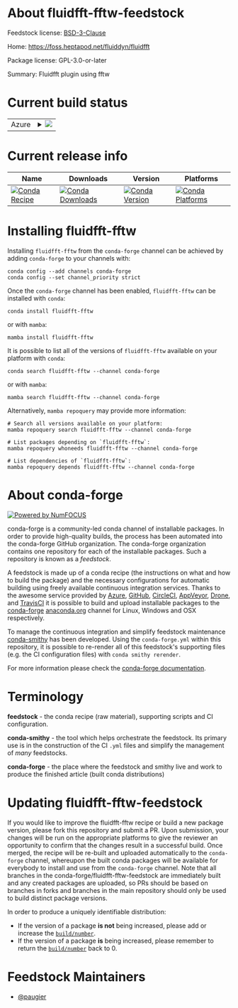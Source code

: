 About fluidfft-fftw-feedstock
=============================

Feedstock license: [BSD-3-Clause](https://github.com/conda-forge/fluidfft-fftw-feedstock/blob/main/LICENSE.txt)

Home: https://foss.heptapod.net/fluiddyn/fluidfft

Package license: GPL-3.0-or-later

Summary: Fluidfft plugin using fftw

Current build status
====================


<table>
    
  <tr>
    <td>Azure</td>
    <td>
      <details>
        <summary>
          <a href="https://dev.azure.com/conda-forge/feedstock-builds/_build/latest?definitionId=21571&branchName=main">
            <img src="https://dev.azure.com/conda-forge/feedstock-builds/_apis/build/status/fluidfft-fftw-feedstock?branchName=main">
          </a>
        </summary>
        <table>
          <thead><tr><th>Variant</th><th>Status</th></tr></thead>
          <tbody><tr>
              <td>linux_64_numpy2.0python3.10.____cpython</td>
              <td>
                <a href="https://dev.azure.com/conda-forge/feedstock-builds/_build/latest?definitionId=21571&branchName=main">
                  <img src="https://dev.azure.com/conda-forge/feedstock-builds/_apis/build/status/fluidfft-fftw-feedstock?branchName=main&jobName=linux&configuration=linux%20linux_64_numpy2.0python3.10.____cpython" alt="variant">
                </a>
              </td>
            </tr><tr>
              <td>linux_64_numpy2.0python3.11.____cpython</td>
              <td>
                <a href="https://dev.azure.com/conda-forge/feedstock-builds/_build/latest?definitionId=21571&branchName=main">
                  <img src="https://dev.azure.com/conda-forge/feedstock-builds/_apis/build/status/fluidfft-fftw-feedstock?branchName=main&jobName=linux&configuration=linux%20linux_64_numpy2.0python3.11.____cpython" alt="variant">
                </a>
              </td>
            </tr><tr>
              <td>linux_64_numpy2.0python3.12.____cpython</td>
              <td>
                <a href="https://dev.azure.com/conda-forge/feedstock-builds/_build/latest?definitionId=21571&branchName=main">
                  <img src="https://dev.azure.com/conda-forge/feedstock-builds/_apis/build/status/fluidfft-fftw-feedstock?branchName=main&jobName=linux&configuration=linux%20linux_64_numpy2.0python3.12.____cpython" alt="variant">
                </a>
              </td>
            </tr><tr>
              <td>linux_64_numpy2.0python3.9.____cpython</td>
              <td>
                <a href="https://dev.azure.com/conda-forge/feedstock-builds/_build/latest?definitionId=21571&branchName=main">
                  <img src="https://dev.azure.com/conda-forge/feedstock-builds/_apis/build/status/fluidfft-fftw-feedstock?branchName=main&jobName=linux&configuration=linux%20linux_64_numpy2.0python3.9.____cpython" alt="variant">
                </a>
              </td>
            </tr><tr>
              <td>linux_64_numpy2python3.13.____cp313</td>
              <td>
                <a href="https://dev.azure.com/conda-forge/feedstock-builds/_build/latest?definitionId=21571&branchName=main">
                  <img src="https://dev.azure.com/conda-forge/feedstock-builds/_apis/build/status/fluidfft-fftw-feedstock?branchName=main&jobName=linux&configuration=linux%20linux_64_numpy2python3.13.____cp313" alt="variant">
                </a>
              </td>
            </tr><tr>
              <td>osx_64_numpy2.0python3.10.____cpython</td>
              <td>
                <a href="https://dev.azure.com/conda-forge/feedstock-builds/_build/latest?definitionId=21571&branchName=main">
                  <img src="https://dev.azure.com/conda-forge/feedstock-builds/_apis/build/status/fluidfft-fftw-feedstock?branchName=main&jobName=osx&configuration=osx%20osx_64_numpy2.0python3.10.____cpython" alt="variant">
                </a>
              </td>
            </tr><tr>
              <td>osx_64_numpy2.0python3.11.____cpython</td>
              <td>
                <a href="https://dev.azure.com/conda-forge/feedstock-builds/_build/latest?definitionId=21571&branchName=main">
                  <img src="https://dev.azure.com/conda-forge/feedstock-builds/_apis/build/status/fluidfft-fftw-feedstock?branchName=main&jobName=osx&configuration=osx%20osx_64_numpy2.0python3.11.____cpython" alt="variant">
                </a>
              </td>
            </tr><tr>
              <td>osx_64_numpy2.0python3.12.____cpython</td>
              <td>
                <a href="https://dev.azure.com/conda-forge/feedstock-builds/_build/latest?definitionId=21571&branchName=main">
                  <img src="https://dev.azure.com/conda-forge/feedstock-builds/_apis/build/status/fluidfft-fftw-feedstock?branchName=main&jobName=osx&configuration=osx%20osx_64_numpy2.0python3.12.____cpython" alt="variant">
                </a>
              </td>
            </tr><tr>
              <td>osx_64_numpy2.0python3.9.____cpython</td>
              <td>
                <a href="https://dev.azure.com/conda-forge/feedstock-builds/_build/latest?definitionId=21571&branchName=main">
                  <img src="https://dev.azure.com/conda-forge/feedstock-builds/_apis/build/status/fluidfft-fftw-feedstock?branchName=main&jobName=osx&configuration=osx%20osx_64_numpy2.0python3.9.____cpython" alt="variant">
                </a>
              </td>
            </tr><tr>
              <td>osx_64_numpy2python3.13.____cp313</td>
              <td>
                <a href="https://dev.azure.com/conda-forge/feedstock-builds/_build/latest?definitionId=21571&branchName=main">
                  <img src="https://dev.azure.com/conda-forge/feedstock-builds/_apis/build/status/fluidfft-fftw-feedstock?branchName=main&jobName=osx&configuration=osx%20osx_64_numpy2python3.13.____cp313" alt="variant">
                </a>
              </td>
            </tr><tr>
              <td>osx_arm64_numpy2.0python3.10.____cpython</td>
              <td>
                <a href="https://dev.azure.com/conda-forge/feedstock-builds/_build/latest?definitionId=21571&branchName=main">
                  <img src="https://dev.azure.com/conda-forge/feedstock-builds/_apis/build/status/fluidfft-fftw-feedstock?branchName=main&jobName=osx&configuration=osx%20osx_arm64_numpy2.0python3.10.____cpython" alt="variant">
                </a>
              </td>
            </tr><tr>
              <td>osx_arm64_numpy2.0python3.11.____cpython</td>
              <td>
                <a href="https://dev.azure.com/conda-forge/feedstock-builds/_build/latest?definitionId=21571&branchName=main">
                  <img src="https://dev.azure.com/conda-forge/feedstock-builds/_apis/build/status/fluidfft-fftw-feedstock?branchName=main&jobName=osx&configuration=osx%20osx_arm64_numpy2.0python3.11.____cpython" alt="variant">
                </a>
              </td>
            </tr><tr>
              <td>osx_arm64_numpy2.0python3.12.____cpython</td>
              <td>
                <a href="https://dev.azure.com/conda-forge/feedstock-builds/_build/latest?definitionId=21571&branchName=main">
                  <img src="https://dev.azure.com/conda-forge/feedstock-builds/_apis/build/status/fluidfft-fftw-feedstock?branchName=main&jobName=osx&configuration=osx%20osx_arm64_numpy2.0python3.12.____cpython" alt="variant">
                </a>
              </td>
            </tr><tr>
              <td>osx_arm64_numpy2.0python3.9.____cpython</td>
              <td>
                <a href="https://dev.azure.com/conda-forge/feedstock-builds/_build/latest?definitionId=21571&branchName=main">
                  <img src="https://dev.azure.com/conda-forge/feedstock-builds/_apis/build/status/fluidfft-fftw-feedstock?branchName=main&jobName=osx&configuration=osx%20osx_arm64_numpy2.0python3.9.____cpython" alt="variant">
                </a>
              </td>
            </tr><tr>
              <td>osx_arm64_numpy2python3.13.____cp313</td>
              <td>
                <a href="https://dev.azure.com/conda-forge/feedstock-builds/_build/latest?definitionId=21571&branchName=main">
                  <img src="https://dev.azure.com/conda-forge/feedstock-builds/_apis/build/status/fluidfft-fftw-feedstock?branchName=main&jobName=osx&configuration=osx%20osx_arm64_numpy2python3.13.____cp313" alt="variant">
                </a>
              </td>
            </tr>
          </tbody>
        </table>
      </details>
    </td>
  </tr>
</table>

Current release info
====================

| Name | Downloads | Version | Platforms |
| --- | --- | --- | --- |
| [![Conda Recipe](https://img.shields.io/badge/recipe-fluidfft--fftw-green.svg)](https://anaconda.org/conda-forge/fluidfft-fftw) | [![Conda Downloads](https://img.shields.io/conda/dn/conda-forge/fluidfft-fftw.svg)](https://anaconda.org/conda-forge/fluidfft-fftw) | [![Conda Version](https://img.shields.io/conda/vn/conda-forge/fluidfft-fftw.svg)](https://anaconda.org/conda-forge/fluidfft-fftw) | [![Conda Platforms](https://img.shields.io/conda/pn/conda-forge/fluidfft-fftw.svg)](https://anaconda.org/conda-forge/fluidfft-fftw) |

Installing fluidfft-fftw
========================

Installing `fluidfft-fftw` from the `conda-forge` channel can be achieved by adding `conda-forge` to your channels with:

```
conda config --add channels conda-forge
conda config --set channel_priority strict
```

Once the `conda-forge` channel has been enabled, `fluidfft-fftw` can be installed with `conda`:

```
conda install fluidfft-fftw
```

or with `mamba`:

```
mamba install fluidfft-fftw
```

It is possible to list all of the versions of `fluidfft-fftw` available on your platform with `conda`:

```
conda search fluidfft-fftw --channel conda-forge
```

or with `mamba`:

```
mamba search fluidfft-fftw --channel conda-forge
```

Alternatively, `mamba repoquery` may provide more information:

```
# Search all versions available on your platform:
mamba repoquery search fluidfft-fftw --channel conda-forge

# List packages depending on `fluidfft-fftw`:
mamba repoquery whoneeds fluidfft-fftw --channel conda-forge

# List dependencies of `fluidfft-fftw`:
mamba repoquery depends fluidfft-fftw --channel conda-forge
```


About conda-forge
=================

[![Powered by
NumFOCUS](https://img.shields.io/badge/powered%20by-NumFOCUS-orange.svg?style=flat&colorA=E1523D&colorB=007D8A)](https://numfocus.org)

conda-forge is a community-led conda channel of installable packages.
In order to provide high-quality builds, the process has been automated into the
conda-forge GitHub organization. The conda-forge organization contains one repository
for each of the installable packages. Such a repository is known as a *feedstock*.

A feedstock is made up of a conda recipe (the instructions on what and how to build
the package) and the necessary configurations for automatic building using freely
available continuous integration services. Thanks to the awesome service provided by
[Azure](https://azure.microsoft.com/en-us/services/devops/), [GitHub](https://github.com/),
[CircleCI](https://circleci.com/), [AppVeyor](https://www.appveyor.com/),
[Drone](https://cloud.drone.io/welcome), and [TravisCI](https://travis-ci.com/)
it is possible to build and upload installable packages to the
[conda-forge](https://anaconda.org/conda-forge) [anaconda.org](https://anaconda.org/)
channel for Linux, Windows and OSX respectively.

To manage the continuous integration and simplify feedstock maintenance
[conda-smithy](https://github.com/conda-forge/conda-smithy) has been developed.
Using the ``conda-forge.yml`` within this repository, it is possible to re-render all of
this feedstock's supporting files (e.g. the CI configuration files) with ``conda smithy rerender``.

For more information please check the [conda-forge documentation](https://conda-forge.org/docs/).

Terminology
===========

**feedstock** - the conda recipe (raw material), supporting scripts and CI configuration.

**conda-smithy** - the tool which helps orchestrate the feedstock.
                   Its primary use is in the construction of the CI ``.yml`` files
                   and simplify the management of *many* feedstocks.

**conda-forge** - the place where the feedstock and smithy live and work to
                  produce the finished article (built conda distributions)


Updating fluidfft-fftw-feedstock
================================

If you would like to improve the fluidfft-fftw recipe or build a new
package version, please fork this repository and submit a PR. Upon submission,
your changes will be run on the appropriate platforms to give the reviewer an
opportunity to confirm that the changes result in a successful build. Once
merged, the recipe will be re-built and uploaded automatically to the
`conda-forge` channel, whereupon the built conda packages will be available for
everybody to install and use from the `conda-forge` channel.
Note that all branches in the conda-forge/fluidfft-fftw-feedstock are
immediately built and any created packages are uploaded, so PRs should be based
on branches in forks and branches in the main repository should only be used to
build distinct package versions.

In order to produce a uniquely identifiable distribution:
 * If the version of a package **is not** being increased, please add or increase
   the [``build/number``](https://docs.conda.io/projects/conda-build/en/latest/resources/define-metadata.html#build-number-and-string).
 * If the version of a package **is** being increased, please remember to return
   the [``build/number``](https://docs.conda.io/projects/conda-build/en/latest/resources/define-metadata.html#build-number-and-string)
   back to 0.

Feedstock Maintainers
=====================

* [@paugier](https://github.com/paugier/)

